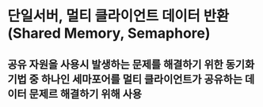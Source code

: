 # 단일서버, 멀티 클라이언트 데이터 반환(Shared Memory, Semaphore)
## 공유 자원을 사용시 발생하는 문제를 해결하기 위한 동기화 기법 중 하나인 세마포어를 멀티 클라이언트가 공유하는 데이터 문제르 해결하기 위해 사용

